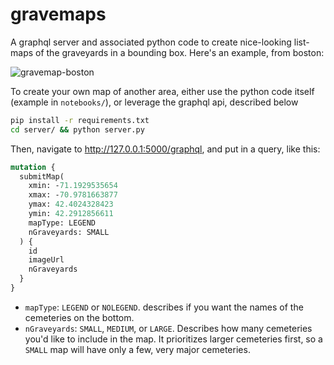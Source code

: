 # gravemaps

A graphql server and associated python code to create nice-looking list-maps of the graveyards in a
bounding box. Here's an example, from boston:

![gravemap-boston](./notebooks/bbox_cemetery.png)

To create your own map of another area, either use the python code itself (example in `notebooks/`),
or leverage the graphql api, described below

```bash
pip install -r requirements.txt
cd server/ && python server.py
```

Then, navigate to http://127.0.0.1:5000/graphql, and put in a query, like this:

```graphql
mutation {
  submitMap(
    xmin: -71.1929535654
    xmax: -70.9781663877
    ymax: 42.4024328423
    ymin: 42.2912856611
    mapType: LEGEND
    nGraveyards: SMALL
  ) {
    id
    imageUrl
    nGraveyards
  }
}
```

- `mapType`: `LEGEND` or `NOLEGEND`. describes if you want the names of the cemeteries on the
  bottom.
- `nGraveyards`: `SMALL`, `MEDIUM`, or `LARGE`. Describes how many cemeteries you'd like to include
  in the map. It prioritizes larger cemeteries first, so a `SMALL` map will have only a few, very
  major cemeteries.
